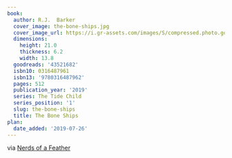 ```yaml
---
book:
  author: R.J.  Barker
  cover_image: the-bone-ships.jpg
  cover_image_url: https://i.gr-assets.com/images/S/compressed.photo.goodreads.com/books/1553245088l/43521682._SX98_.jpg
  dimensions:
    height: 21.0
    thickness: 6.2
    width: 13.8
  goodreads: '43521682'
  isbn10: 0316487961
  isbn13: '9780316487962'
  pages: 512
  publication_year: '2019'
  series: The Tide Child
  series_position: '1'
  slug: the-bone-ships
  title: The Bone Ships
plan:
  date_added: '2019-07-26'
---
```


via [Nerds of a Feather](http://www.nerds-feather.com/2020/01/microreview-book-bone-ships-by-rj-barker.html)
